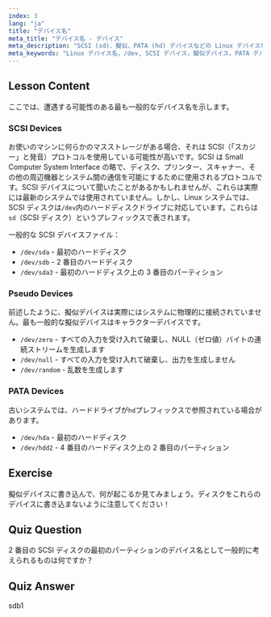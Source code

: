 ```yaml
---
index: 3
lang: "ja"
title: "デバイス名"
meta_title: "デバイス名 - デバイス"
meta_description: "SCSI (sd)、擬似、PATA (hd) デバイスなどの Linux デバイス名を学びます。この初心者向けガイドで、/dev/sda、/dev/null などを理解しましょう。"
meta_keywords: "Linux デバイス名，/dev, SCSI デバイス，擬似デバイス，PATA デバイス，Linux チュートリアル，初心者向け Linux, デバイスファイル"
---
```


## Lesson Content

ここでは、遭遇する可能性のある最も一般的なデバイス名を示します。

### SCSI Devices

お使いのマシンに何らかのマスストレージがある場合、それは SCSI（「スカジー」と発音）プロトコルを使用している可能性が高いです。SCSI は Small Computer System Interface の略で、ディスク、プリンター、スキャナー、その他の周辺機器とシステム間の通信を可能にするために使用されるプロトコルです。SCSI デバイスについて聞いたことがあるかもしれませんが、これらは実際には最新のシステムでは使用されていません。しかし、Linux システムでは、SCSI ディスクは`/dev`内のハードディスクドライブに対応しています。これらは`sd`（SCSI ディスク）というプレフィックスで表されます。

一般的な SCSI デバイスファイル：

- `/dev/sda` - 最初のハードディスク
- `/dev/sdb` - 2 番目のハードディスク
- `/dev/sda3` - 最初のハードディスク上の 3 番目のパーティション

### Pseudo Devices

前述したように、擬似デバイスは実際にはシステムに物理的に接続されていません。最も一般的な擬似デバイスはキャラクターデバイスです。

- `/dev/zero` - すべての入力を受け入れて破棄し、NULL（ゼロ値）バイトの連続ストリームを生成します
- `/dev/null` - すべての入力を受け入れて破棄し、出力を生成しません
- `/dev/random` - 乱数を生成します

### PATA Devices

古いシステムでは、ハードドライブが`hd`プレフィックスで参照されている場合があります。

- `/dev/hda` - 最初のハードディスク
- `/dev/hdd2` - 4 番目のハードディスク上の 2 番目のパーティション

## Exercise

擬似デバイスに書き込んで、何が起こるか見てみましょう。ディスクをこれらのデバイスに書き込まないように注意してください！

## Quiz Question

2 番目の SCSI ディスクの最初のパーティションのデバイス名として一般的に考えられるものは何ですか？

## Quiz Answer

sdb1
